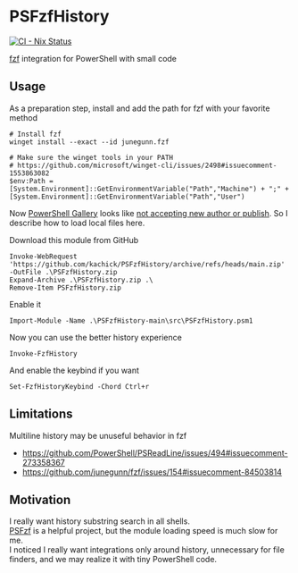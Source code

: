 # PSFzfHistory

[![CI - Nix Status](https://github.com/kachick/PSFzfHistory/actions/workflows/ci-nix.yml/badge.svg?branch=main)](https://github.com/kachick/PSFzfHistory/actions/workflows/ci-nix.yml?query=branch%3Amain+)

[fzf](https://github.com/junegunn/fzf) integration for PowerShell with small code

## Usage

As a preparation step, install and add the path for fzf with your favorite method

```pwsh
# Install fzf
winget install --exact --id junegunn.fzf

# Make sure the winget tools in your PATH
# https://github.com/microsoft/winget-cli/issues/2498#issuecomment-1553863082
$env:Path = [System.Environment]::GetEnvironmentVariable("Path","Machine") + ";" + [System.Environment]::GetEnvironmentVariable("Path","User")
```

Now [PowerShell Gallery](https://www.powershellgallery.com/) looks like [not accepting new author or publish](https://github.com/PowerShell/PowerShellGallery/issues/266). So I describe how to load local files here.

Download this module from GitHub

```pwsh
Invoke-WebRequest 'https://github.com/kachick/PSFzfHistory/archive/refs/heads/main.zip' -OutFile .\PSFzfHistory.zip
Expand-Archive .\PSFzfHistory.zip .\
Remove-Item PSFzfHistory.zip
```

Enable it

```pwsh
Import-Module -Name .\PSFzfHistory-main\src\PSFzfHistory.psm1
```

Now you can use the better history experience

```pwsh
Invoke-FzfHistory
```

And enable the keybind if you want

```pwsh
Set-FzfHistoryKeybind -Chord Ctrl+r
```

## Limitations

Multiline history may be unuseful behavior in fzf

- https://github.com/PowerShell/PSReadLine/issues/494#issuecomment-273358367
- https://github.com/junegunn/fzf/issues/154#issuecomment-84503814

## Motivation

I really want history substring search in all shells.\
[PSFzf](https://github.com/kelleyma49/PSFzf) is a helpful project, but the module loading speed is much slow for me.\
I noticed I really want integrations only around history, unnecessary for file finders, and we may realize it with tiny PowerShell code.
